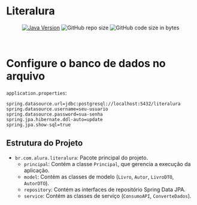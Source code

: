 # Literalura

<div align ="center">

[![Java Version](https://img.shields.io/badge/Java-8%2B-blue)](https://www.java.com/)
![GitHub repo size](https://img.shields.io/github/repo-size/rodrigoborge/Literalura)
![GitHub code size in bytes](https://img.shields.io/github/languages/code-size/rodrigoborge/Literalura)

</div><br>

 # Configure o banco de dados no arquivo 
`application.properties`:
   ```properties
   spring.datasource.url=jdbc:postgresql://localhost:5432/literalura
   spring.datasource.username=seu-usuario
   spring.datasource.password=sua-senha
   spring.jpa.hibernate.ddl-auto=update
   spring.jpa.show-sql=true
   ```

## Estrutura do Projeto

- `br.com.alura.literalura`: Pacote principal do projeto.
  - `principal`: Contém a classe `Principal`, que gerencia a execução da aplicação.
  - `model`: Contém as classes de modelo (`Livro`, `Autor`, `LivroDTO`, `AutorDTO`).
  - `repository`: Contém as interfaces de repositório Spring Data JPA.
  - `service`: Contém as classes de serviço (`ConsumoAPI`, `ConverteDados`).


